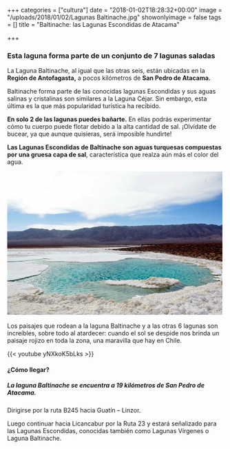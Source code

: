 +++
categories = ["cultura"]
date = "2018-01-02T18:28:32+00:00"
image = "/uploads/2018/01/02/Lagunas Baltinache.jpg"
showonlyimage = false
tags = []
title = "Baltinache: las Lagunas Escondidas de Atacama"

+++
### **Esta laguna forma parte de un conjunto de 7 lagunas saladas**

La Laguna Baltinache, al igual que las otras seis, están ubicadas en la **Región de Antofagasta,** a pocos kilómetros de **San Pedro de Atacama.**

Baltinache forma parte de las conocidas lagunas Escondidas y sus aguas salinas y cristalinas son similares a la Laguna Céjar. Sin embargo, esta última es la que más popularidad turística ha recibido.

**En solo 2 de las lagunas puedes bañarte.** En ellas podrás experimentar cómo tu cuerpo puede flotar debido a la alta cantidad de sal. ¡Olvídate de bucear, ya que aunque quisieras, será imposible hundirte!

**Las Lagunas Escondidas de Baltinache son aguas turquesas compuestas por una gruesa capa de sal**, característica que realza aún más el color del agua.

![](/uploads/2018/01/03/laguna1.jpg)

Los paisajes que rodean a la laguna Baltinache y a las otras 6 lagunas son increíbles, sobre todo al atardecer: cuando el sol se despide nos brinda un paisaje rojizo en toda la zona, una maravilla que hay en Chile.

{{< youtube yNXkoK5bLks >}}

#### **¿Cómo llegar?**

##### La laguna Baltinache se encuentra a 19 kilómetros de San Pedro de Atacama.

Dirigirse por la ruta B245 hacia Guatín – Linzor.

Luego continuar hacia Licancabur por la Ruta 23 y estará señalizado para las Lagunas Escondidas, conocidas también como Lagunas Vírgenes o Laguna Baltinache.